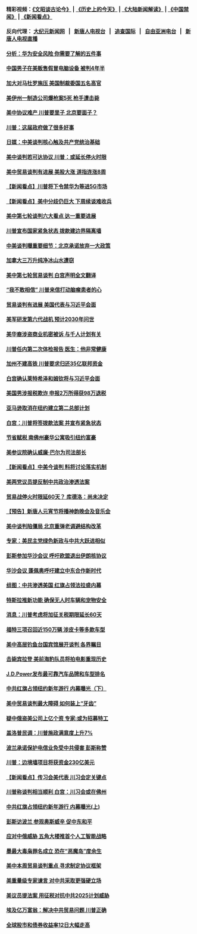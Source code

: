#### 精彩视频：[《文昭谈古论今》](http://95.179.137.68/wenzhao) | [《历史上的今天》](http://95.179.137.68/today-in-history) | [《大陆新闻解读》](http://95.179.137.68/ntdtv-comedy) | [《中国禁闻》](http://95.179.137.68/ntdtv-news) | [《新闻看点》](http://95.179.137.68/news-insight) 

 #### 反向代理： [大纪元新闻网](http://95.179.137.68:10080/) &nbsp;&nbsp;|&nbsp;&nbsp; [新唐人电视台](http://95.179.137.68:8000/) &nbsp;&nbsp;|&nbsp;&nbsp; [追查国际](http://95.179.137.68:10010/) &nbsp;&nbsp;|&nbsp;&nbsp; [自由亚洲电台](http://95.179.137.68:9800/) &nbsp;&nbsp;|&nbsp;&nbsp; [新唐人电视直播](http://95.179.137.68/) 

#### [分析：华为安全风险 你需要了解的五件事](../pages/nsc412/n11038295.md?t=02161537) 

#### [中国男子在美贩售假冒电脑设备 被判4年半](../pages/nsc412/n11048974.md?t=02161537) 

#### [加大对马杜罗施压 美国制裁委国五名高官](../pages/nsc412/n11048312.md?t=02161537) 

#### [美伊州一制造公司爆枪案5死 枪手遭击毙](../pages/nsc412/n11048272.md?t=02161537) 

#### [美中协议难产 川普要里子 北京要面子？](../pages/nsc412/n11047839.md?t=02161537) 

#### [川普：这届政府做了很多好事](../pages/nsc412/n11048466.md?t=02161537) 

#### [日媒：中美谈判核心触及共产党统治基础](../pages/nsc412/n11048165.md?t=02161537) 

#### [美中谈判若可达协议 川普：或延长停火时限](../pages/nsc412/n11047939.md?t=02161537) 

#### [美中贸易谈判有进展 美股大涨 道指连涨8周](../pages/nsc412/n11048322.md?t=02161537) 

#### [【新闻看点】川普将下令禁华为等进5G市场](../pages/nsc412/n11047972.md?t=02161537) 

#### [【新闻看点】美中分歧仍巨大 下周续谈难收兵](../pages/nsc412/n11047702.md?t=02161537) 

#### [美中第七轮谈判六大看点 达一重要进展](../pages/nsc412/n11047982.md?t=02161537) 

#### [川普宣布国家紧急状态 拨款建边界隔离墙](../pages/nsc412/n11048032.md?t=02161537) 

#### [中美谈判曝重要细节：北京承诺放弃一大政策](../pages/nsc412/n11047582.md?t=02161537) 

#### [加拿大三万升纯净冰山水遭窃](../pages/nsc412/n11047654.md?t=02161537) 

#### [美中第七轮贸易谈判 白宫声明全文翻译](../pages/nsc412/n11047539.md?t=02161537) 

#### [“我不敢相信” 川普来信打动脑瘤患者的心](../pages/nsc412/n11047266.md?t=02161537) 

#### [贸易谈判有进展 美国代表与习近平会面](../pages/nsc412/n11046943.md?t=02161537) 

#### [美军研发第六代战机 预计2030年问世](../pages/nsc412/n11046853.md?t=02161537) 

#### [美华裔涉盗商业机密被诉 与千人计划有关](../pages/nsc412/n11045838.md?t=02161537) 

#### [川普任内第二次体检报告 医生：他非常健康](../pages/nsc412/n11046580.md?t=02161537) 

#### [加州不建高铁 川普要求归还35亿联邦资金](../pages/nsc412/n11045524.md?t=02161537) 

#### [白宫确认莱特希泽和姆钦将与习近平会面](../pages/nsc412/n11045630.md?t=02161537) 

#### [美国男涉报税欺诈 申报2万所得获98万退税](../pages/nsc412/n11045874.md?t=02161537) 

#### [亚马逊取消在纽约建立第二总部计划](../pages/nsc412/n11045436.md?t=02161537) 

#### [白宫：川普将签拨款法案 并宣布紧急状态](../pages/nsc412/n11045657.md?t=02161537) 

#### [节省赋税 南佛州豪华公寓吸引纽约富豪](../pages/nsc412/n11045681.md?t=02161537) 

#### [美参议院确认威廉‧巴尔为司法部长](../pages/nsc412/n11045451.md?t=02161537) 

#### [【新闻看点】中美今谈判 料将讨论落实机制](../pages/nsc412/n11045020.md?t=02161537) 

#### [美两党议员提反制中共政治渗透法案](../pages/nsc412/n11045351.md?t=02161537) 

#### [贸易战停火时限延60天？ 库德洛：尚未决定](../pages/nsc412/n11045299.md?t=02161537) 

#### [【预告】新唐人元宵节将播神韵晚会及音乐会](../pages/nsc412/n11043038.md?t=02161537) 

#### [美中谈判陷僵局 北京重弹老调避结构改革](../pages/nsc412/n11045171.md?t=02161537) 

#### [专家：美民主党绿色新政与中共大跃进相似](../pages/nsc412/n11045053.md?t=02161537) 

#### [彭斯参加华沙会议 呼吁欧盟退出伊朗核协议](../pages/nsc412/n11045031.md?t=02161537) 

#### [华沙会议 蓬佩奥呼吁建立中东合作新时代](../pages/nsc412/n11044317.md?t=02161537) 

#### [组图：中共渗透美国 红旗占领法拉盛内幕](../pages/nsc412/n11043665.md?t=02161537) 

#### [特斯拉推新功能 确保无人时车辆和宠物安全](../pages/nsc412/n11044546.md?t=02161537) 

#### [消息：川普考虑将加征关税期限延长60天](../pages/nsc412/n11044512.md?t=02161537) 

#### [福特三项召回近150万辆 涉皮卡等多款车型](../pages/nsc412/n11043997.md?t=02161537) 

#### [美中高层钓鱼台国宾馆展开谈判 各界瞩目](../pages/nsc412/n11043715.md?t=02161537) 

#### [击毙宾拉登 美前海豹队员将拍电影重现历史](../pages/nsc412/n11043977.md?t=02161537) 

#### [J.D.Power发布最可靠汽车品牌和车型排名](../pages/nsc412/n11043126.md?t=02161537) 

#### [中共红旗占领纽约新年游行 内幕曝光（下）](../pages/nsc412/n11042637.md?t=02161537) 

#### [美中贸易谈判最大障碍 如何装上“牙齿”](../pages/nsc412/n11042646.md?t=02161537) 

#### [疑中俄盗美公司上亿个资 专家:或为招募特工](../pages/nsc412/n11043113.md?t=02161537) 

#### [盖洛普民调：川普施政满意度上升7%](../pages/nsc412/n11042839.md?t=02161537) 

#### [波兰承诺保护电信业免受中共侵害 彭斯称赞](../pages/nsc412/n11042705.md?t=02161537) 

#### [川普：边境墙项目将获资金230亿美元](../pages/nsc412/n11042699.md?t=02161537) 

#### [【新闻看点】传习会美代表 川习会定关键点](../pages/nsc412/n11042350.md?t=02161537) 

#### [川普称谈判相当顺利 白宫：川习会或在佛州](../pages/nsc412/n11042401.md?t=02161537) 

#### [中共红旗占领纽约新年游行 内幕曝光(上)](../pages/nsc412/n11042617.md?t=02161537) 

#### [彭斯访波兰 参观奥斯威辛 促中东和平](../pages/nsc412/n11042477.md?t=02161537) 

#### [应对中俄威胁 五角大楼推首个人工智能战略](../pages/nsc412/n11042470.md?t=02161537) 

#### [墨最大毒枭罪名成立 恐在“恶魔岛”度余生](../pages/nsc412/n11042258.md?t=02161537) 

#### [美中本周贸易谈判重点 寻求制定协议框架](../pages/nsc412/n11041912.md?t=02161537) 

#### [美重量级专家谏言 对中共采取更强硬立场](../pages/nsc412/n11040358.md?t=02161537) 

#### [美议员提法案 用征税对抗中共2025计划威胁](../pages/nsc412/n11040820.md?t=02161537) 

#### [埃及亿万富翁：解决中共贸易问题 川普正确](../pages/nsc412/n11040351.md?t=02161537) 

#### [全球股市和债券收益率12日大幅走高](../pages/nsc412/n11040548.md?t=02161537) 

